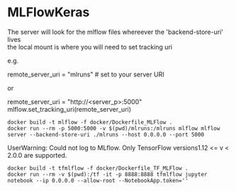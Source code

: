 # MLFlowKeras

The server will look for the mlflow files whereever the 'backend-store-uri' lives  
the local mount is where you will need to set tracking uri  

e.g.  

remote_server_uri = "mlruns" # set to your server URI  

or 

remote_server_uri = "http://<server_p>:5000"
mlflow.set_tracking_uri(remote_server_uri)  


```
docker build -t mlflow -f docker/Dockerfile_MLFlow .
docker run --rm -p 5000:5000 -v $(pwd)/mlruns:/mlruns mlflow mlflow server --backend-store-uri ./mlruns --host 0.0.0.0 --port 5000
```
UserWarning: Could not log to MLflow. Only TensorFlow versions1.12 <= v < 2.0.0 are supported.  

```
docker build -t tfmlflow -f docker/Dockerfile_TF_MLFlow .
docker run --rm -v $(pwd):/tf -it -p 8888:8888 tfmlflow jupyter notebook --ip 0.0.0.0 --allow-root --NotebookApp.token=''
```

